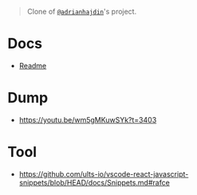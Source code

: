 > Clone of [`@adrianhajdin`](https://github.com/adrianhajdin/project_next_13_ai_prompt_sharing)'s project.

# Docs

- [Readme](./docs.md)

# Dump

- https://youtu.be/wm5gMKuwSYk?t=3403

# Tool

- https://github.com/ults-io/vscode-react-javascript-snippets/blob/HEAD/docs/Snippets.md#rafce
